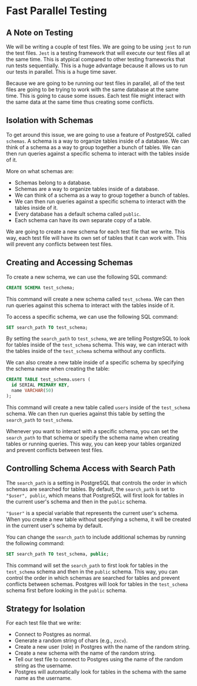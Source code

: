# Fast Parallel Testing

## A Note on Testing

We will be writing a couple of test files. We are going to be using `jest` to run the test files. `Jest` is a testing framework that will execute our test files all at the same time.
This is atypical compared to other testing frameworks that run tests sequentially. This is a huge advantage because it allows us to run our tests in parallel. This is a huge time saver.

Because we are going to be running our test files in parallel, all of the test files are going to be trying to work with the same database at the same time. This is going to cause some issues. Each test file might interact with the same data at the same time thus creating some conflicts.

## Isolation with Schemas

To get around this issue, we are going to use a feature of PostgreSQL called `schemas`. A schema is a way to organize tables inside of a database. We can think of a schema as a way to group together a bunch of tables. We can then run queries against a specific schema to interact with the tables inside of it.

More on what schemas are:

- Schemas belong to a database.
- Schemas are a way to organize tables inside of a database.
- We can think of a schema as a way to group together a bunch of tables.
- We can then run queries against a specific schema to interact with the tables inside of it.
- Every database has a default schema called `public`.
- Each schema can have its own separate copy of a table.

We are going to create a new schema for each test file that we write. This way, each test file will have its own set of tables that it can work with. This will prevent any conflicts between test files.

## Creating and Accessing Schemas

To create a new schema, we can use the following SQL command:

```sql
CREATE SCHEMA test_schema;
```

This command will create a new schema called `test_schema`. We can then run queries against this schema to interact with the tables inside of it.

To access a specific schema, we can use the following SQL command:

```sql
SET search_path TO test_schema;
```

By setting the `search_path` to `test_schema`, we are telling PostgreSQL to look for tables inside of the `test_schema` schema. This way, we can interact with the tables inside of the `test_schema` schema without any conflicts.

We can also create a new table inside of a specific schema by specifying the schema name when creating the table:

```sql
CREATE TABLE test_schema.users (
  id SERIAL PRIMARY KEY,
  name VARCHAR(50)
);
```

This command will create a new table called `users` inside of the `test_schema` schema. We can then run queries against this table by setting the `search_path` to `test_schema`.

Whenever you want to interact with a specific schema, you can set the `search_path` to that schema or specify the schema name when creating tables or running queries. This way, you can keep your tables organized and prevent conflicts between test files.

## Controlling Schema Access with Search Path

The `search_path` is a setting in PostgreSQL that controls the order in which schemas are searched for tables. By default, the `search_path` is set to `"$user", public`, which means that PostgreSQL will first look for tables in the current user's schema and then in the `public` schema.

`"$user"` is a special variable that represents the current user's schema. When you create a new table without specifying a schema, it will be created in the current user's schema by default.

You can change the `search_path` to include additional schemas by running the following command:

```sql
SET search_path TO test_schema, public;
```

This command will set the `search_path` to first look for tables in the `test_schema` schema and then in the `public` schema. This way, you can control the order in which schemas are searched for tables and prevent conflicts between schemas. Postgres will look for tables in the `test_schema` schema first before looking in the `public` schema.

## Strategy for Isolation

For each test file that we write:

- Connect to Postgres as normal.
- Generate a random string of chars (e.g., `zxcv`).
- Create a new user (role) in Postgres with the name of the random string.
- Create a new schema with the name of the random string.
- Tell our test file to connect to Postgres using the name of the random string as the username.
- Postgres will automatically look for tables in the schema with the same name as the username.
